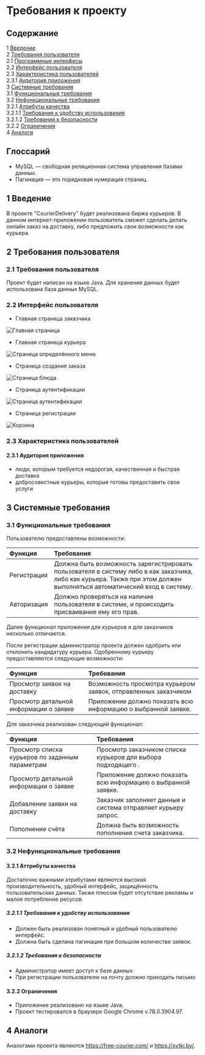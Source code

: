 # Требования к проекту

## Содержание

1 [Введение](#intro) <br>
2 [Требования пользователя](#user_requirements) <br>
2.1 [Программные интерфесы](#program_interfaces) <br>
2.2 [Интерфейс пользователя](#user_interface) <br>
2.3 [Характеристика пользователей](#charact_users) <br>
2.3.1 [Аудитория приложения](#audit_app) <br>
3 [Системные требования](#system_requirements) <br>
3.1 [Функциональные требования](#functional_requirements) <br>
3.2 [Нефункциональные требования](#nofunctional_requirements) <br>
3.2.1 [Атрибуты качества](#attr_quality) <br>
3.2.1.1 [Требования к удобству использования](#requir_convenience_usages) <br>
3.2.1.2 [Требования к безопасности](#requir_security) <br>
3.2.2 [Ограничения](#restrictions) <br>
4 [Аналоги](#analogs)


## Глоссарий
* MySQL — свободная реляционная система управления базами данных.
* Пагинация — это порядковая нумерация страниц.

<a name="intro"/>

## 1 Введение
В проекте "CourierDelivery" будет реализована биржа курьеров. В данном интернет-приложении пользователь сможет сделать делать онлайн заказ на доставку, либо предложить свои возможности как курьера.

<a name="user_requirements"/>

## 2  Требования пользователя

<a name="program_interfaces"/>

### 2.1  Требования пользователя
Проект будет написан на языке Java. Для хранения данных будет использована база данных MySQL.

<a name="user_interface"/>

### 2.2 Интерфейс пользователя   
* Главная страница заказчика

![Главная страница](../Mockups/mockup_customer_home.png)

* Главная страница курьера

![Страница определённого меню](../Mockups/mockup_courier_home.png)

* Страница создания заказа

![Страница блюда](../Mockups/mockup_new_order.png)

* Страница аутентификации

![Страница аутентификации](../Mockups/mockup_login.png)

* Страница регистрации

![Корзина](../Mockups/mockup_registration.png)

<a name="charact_users"/>

### 2.3 Характеристика пользователей

<a name="audit_app"/>

#### 2.3.1 Аудитория приложения
* люди, которым требуется недорогая, качественная и быстрая доставка
* добросовестные курьеры, которые готовы предоставить свои услуги

<a name="system_requirements"/>

## 3 Системные требования

<a name="functional_requirements"/>

### 3.1 Функциональные требования
Пользователю предоставлены возможности:

| Функция | Требования |
|:---|:---|
| Регистрация | Должна быть возможность зарегистрировать пользователя в систему либо в как заказчика, либо как курьера. Также при этом должен выполняться автоматический вход в систему. |
| Авторизация | Должно проверяться на наличие пользователя в системе, и происходить присваивание ему его прав.|

Далее функционал приложения для курьеров и для заказчиков несколько отличается.

После регистрации администратор проекта должен одобрить или отклонить кандидатуру курьера. Одобренному курьеру предоставляются следующие возможности:

| Функция | Требования |
|:---|:---|
| Просмотр заявок на доставку | Возможность просмотра курьером заявок, отправленных заказчиком|
| Просмотр детальной информации о заявке | Приложение должно показать всю информацию о выбранной заявке. |

Для заказчика реализован следующий функционал:

| Функция | Требования |
|:---|:---|
| Просмотр списка курьеров по заданным параметрам | Просмотр заказчиком списка курьеров для выбора подходящего . |
| Просмотр детальной информации о заявке | Приложение должно показать всю информацию о выбранной заявке. |
| Добавление заявки на доставку | Заказчик заполняет данные и система отправляет курьеру запрос. |
| Пополнение счёта | Должна быть возможность пополнения счета заказчика. |

<a name="nofunctional_requirements"/>

### 3.2 Нефункциональные требования

<a name="attr_quality"/>

#### 3.2.1 Аттрибуты качества
Достаточно важными атрибутами являются высокая производительность, удобный интерфейс, защищённость пользовательских данных. Также плюсом будет отсутствие рекламы и малое потребление ресусов.

<a name="requir_convenience_usages"/>

##### 3.2.1.1 Требования к удобству использования
* Должен быть реализован понятный и удобный пользователю интерфейс.
* Должна быть сделана пагинация при большом количестве заявок.

<a name="requir_security"/>

##### 3.2.1.2 Требования к безопасности
* Администратор имеет доступ к базе данных.
* При регистрации пользователю на почту должно приходить письмо

<a name="restrictions"/>

#### 3.2.2 Ограничения
* Приложение реализовано на языке Java.
* Проект тестировался в браузере Google Chrome v.78.0.3904.97.

## 4 Аналоги
Аналогами проекта являются https://free-courier.com/ и https://xytki.by/.
